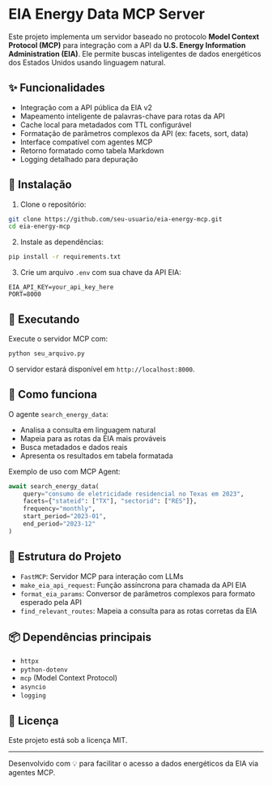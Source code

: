 
# EIA Energy Data MCP Server

Este projeto implementa um servidor baseado no protocolo **Model Context Protocol (MCP)** para integração com a API da **U.S. Energy Information Administration (EIA)**. Ele permite buscas inteligentes de dados energéticos dos Estados Unidos usando linguagem natural.

## ✨ Funcionalidades

- Integração com a API pública da EIA v2
- Mapeamento inteligente de palavras-chave para rotas da API
- Cache local para metadados com TTL configurável
- Formatação de parâmetros complexos da API (ex: facets, sort, data)
- Interface compatível com agentes MCP
- Retorno formatado como tabela Markdown
- Logging detalhado para depuração

## 🔧 Instalação

1. Clone o repositório:

```bash
git clone https://github.com/seu-usuario/eia-energy-mcp.git
cd eia-energy-mcp
```

2. Instale as dependências:

```bash
pip install -r requirements.txt
```

3. Crie um arquivo `.env` com sua chave da API EIA:

```env
EIA_API_KEY=your_api_key_here
PORT=8000
```

## 🚀 Executando

Execute o servidor MCP com:

```bash
python seu_arquivo.py
```

O servidor estará disponível em `http://localhost:8000`.

## 🧠 Como funciona

O agente `search_energy_data`:

- Analisa a consulta em linguagem natural
- Mapeia para as rotas da EIA mais prováveis
- Busca metadados e dados reais
- Apresenta os resultados em tabela formatada

Exemplo de uso com MCP Agent:

```python
await search_energy_data(
    query="consumo de eletricidade residencial no Texas em 2023",
    facets={"stateid": ["TX"], "sectorid": ["RES"]},
    frequency="monthly",
    start_period="2023-01",
    end_period="2023-12"
)
```

## 🧩 Estrutura do Projeto

- `FastMCP`: Servidor MCP para interação com LLMs
- `make_eia_api_request`: Função assíncrona para chamada da API EIA
- `format_eia_params`: Conversor de parâmetros complexos para formato esperado pela API
- `find_relevant_routes`: Mapeia a consulta para as rotas corretas da EIA

## 📦 Dependências principais

- `httpx`
- `python-dotenv`
- `mcp` (Model Context Protocol)
- `asyncio`
- `logging`

## 📄 Licença

Este projeto está sob a licença MIT.

---

Desenvolvido com 💡 para facilitar o acesso a dados energéticos da EIA via agentes MCP.
